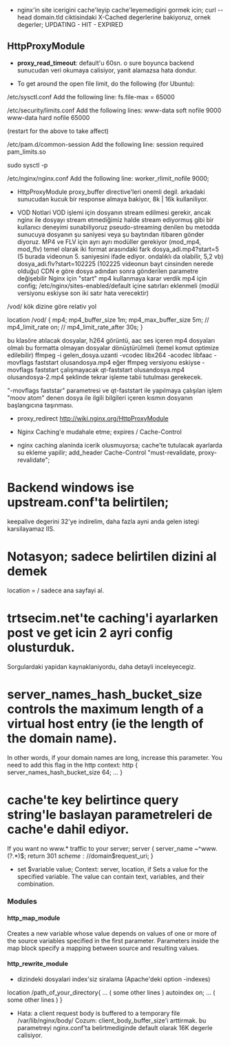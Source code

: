 * nginx'in site icerigini cache'leyip cache'leyemedigini gormek icin;
curl --head domain.tld
ciktisindaki X-Cached degerlerine bakiyoruz, ornek degerler;
UPDATING - HIT - EXPIRED

## HttpProxyModule
* __proxy_read_timeout__: default'u 60sn. o sure boyunca backend sunucudan veri okumaya calisiyor, yanit alamazsa hata dondur.

* To get around the open file limit, do the following (for Ubuntu):

/etc/sysctl.conf
Add the following line:
fs.file-max = 65000

/etc/security/limits.conf
Add the following lines:
www-data       soft    nofile   9000
www-data       hard    nofile   65000

(restart for the above to take affect)

/etc/pam.d/common-session
Add the following line:
session required pam_limits.so

sudo sysctl -p

/etc/nginx/nginx.conf
Add the following line:
worker_rlimit_nofile 9000;

* HttpProxyModule 
proxy_buffer directive'leri onemli degil. arkadaki sunucudan kucuk bir response almaya bakiyor, 8k | 16k kullaniliyor.


* VOD Notlari
VOD işlemi için dosyanın stream edilmesi gerekir, ancak nginx ile dosyayı stream etmediğimiz halde stream ediyormuş gibi bir kullanıcı deneyimi sunabiliyoruz
pseudo-streaming denilen bu metodda sunucuya dosyanın şu saniyesi veya şu baytından itibaren gönder diyoruz.
MP4 ve FLV için ayrı ayrı modüller gerekiyor (mod_mp4, mod_flv)
temel olarak iki format arasındaki fark
dosya_adi.mp4?start=5 (5 burada videonun 5. saniyesini ifade ediyor. ondalıklı da olabilir, 5,2 vb)
dosya_adi.flv?start=102225 (102225 videonun bayt cinsinden nerede olduğu)
CDN e göre dosya adından sonra gönderilen parametre değişebilir Nginx için "start"
mp4 kullanmaya karar verdik mp4 için config;
/etc/nginx/sites-enabled/default içine satırları eklenmeli (modül versiyonu eskiyse son iki satır hata verecektir)

/vod/ kök dizine göre relativ yol

location /vod/ {
    mp4;
    mp4_buffer_size       1m;
    mp4_max_buffer_size   5m;
//    mp4_limit_rate        on;
//    mp4_limit_rate_after  30s;
}

bu klasöre atılacak dosyalar, h264 görüntü, aac ses içeren mp4 dosyaları olmalı
bu formatta olmayan dosyalar dönüştürülmeli (temel komut optimize edilebilir)
ffmpeg -i gelen_dosya.uzanti -vcodec libx264 -acodec libfaac -movflags faststart olusandosya.mp4
eğer ffmpeg versiyonu eskiyse -movflags faststart çalışmayacak
qt-faststart olusandosya.mp4 olusandosya-2.mp4 şeklinde tekrar işleme tabii tutulması gerekecek.

"-movflags faststar" parametresi ve qt-faststart ile yapılmaya çalışılan işlem "moov atom" denen dosya ile ilgili bilgileri içeren kısmın dosyanın başlangıcına taşınması.


* proxy_redirect
http://wiki.nginx.org/HttpProxyModule
* Nginx Caching'e mudahale etme; expires / Cache-Control

* nginx caching alaninda icerik olusmuyorsa;
cache'te tutulacak ayarlarda su ekleme yapilir;
add_header              Cache-Control "must-revalidate, proxy-revalidate";



# Backend windows ise upstream.conf'ta belirtilen;
keepalive degerini 32'ye indirelim, daha fazla ayni anda
gelen istegi karsilayamaz IIS.

# Notasyon; sadece belirtilen dizini al demek
location = /
sadece ana sayfayi al.

# trtsecim.net'te caching'i ayarlarken post ve get icin 2 ayri config olusturduk.
Sorgulardaki yapidan kaynaklaniyordu, daha detayli inceleyecegiz.


# server_names_hash_bucket_size controls the maximum length of a virtual host entry (ie the length of the domain name).
In other words, if your domain names are long, increase this parameter.
You need to add this flag in the http context:
http {
    server_names_hash_bucket_size 64;
    ...
}

# cache'te key belirtince query string'le baslayan parametreleri de cache'e dahil ediyor.

If you want no www.* traffic to your server;
server { 
server_name ~^www\.(?<domain>.*)$; return 301
$scheme://$domain$request_uri; 
}

* set $variable value;
Context:    server, location, if
Sets a value for the specified variable. The value can contain text, variables,
and their combination.

### Modules
#### http_map_module
Creates a new variable whose value depends on values of one or more of the
source variables specified in the first parameter.
Parameters inside the map block specify a mapping between source and resulting
values.

#### http_rewrite_module

* dizindeki dosyalari index'siz siralama (Apache'deki option -indexes)


location /path_of_your_directory{ 
   ... ( some other lines )
   autoindex on;
   ... ( some other lines )
}

* Hata: a client request body is buffered to a temporary file
/var/lib/nginx/body/
Cozum: client_body_buffer_size'i arttirmak.
bu parametreyi nginx.conf'ta belirtmediginde default olarak 16K degerle
calisiyor.
